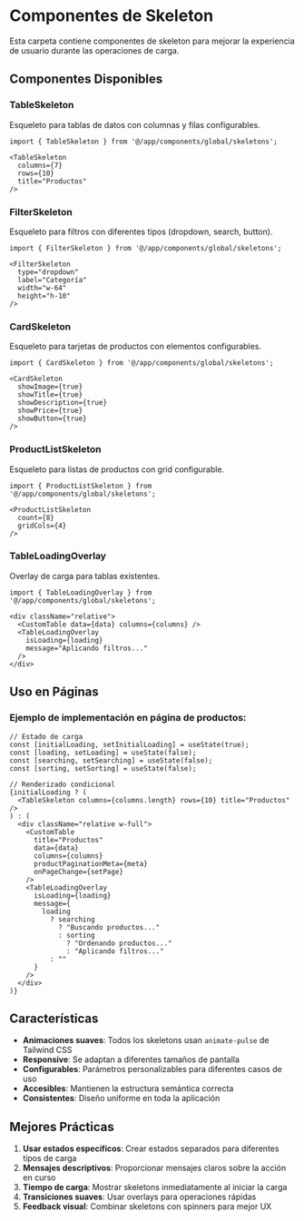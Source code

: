 # Componentes de Skeleton

Esta carpeta contiene componentes de skeleton para mejorar la experiencia de usuario durante las operaciones de carga.

## Componentes Disponibles

### TableSkeleton
Esqueleto para tablas de datos con columnas y filas configurables.

```tsx
import { TableSkeleton } from '@/app/components/global/skeletons';

<TableSkeleton 
  columns={7} 
  rows={10} 
  title="Productos" 
/>
```

### FilterSkeleton
Esqueleto para filtros con diferentes tipos (dropdown, search, button).

```tsx
import { FilterSkeleton } from '@/app/components/global/skeletons';

<FilterSkeleton 
  type="dropdown" 
  label="Categoría" 
  width="w-64" 
  height="h-10" 
/>
```

### CardSkeleton
Esqueleto para tarjetas de productos con elementos configurables.

```tsx
import { CardSkeleton } from '@/app/components/global/skeletons';

<CardSkeleton 
  showImage={true}
  showTitle={true}
  showDescription={true}
  showPrice={true}
  showButton={true}
/>
```

### ProductListSkeleton
Esqueleto para listas de productos con grid configurable.

```tsx
import { ProductListSkeleton } from '@/app/components/global/skeletons';

<ProductListSkeleton 
  count={8} 
  gridCols={4} 
/>
```

### TableLoadingOverlay
Overlay de carga para tablas existentes.

```tsx
import { TableLoadingOverlay } from '@/app/components/global/skeletons';

<div className="relative">
  <CustomTable data={data} columns={columns} />
  <TableLoadingOverlay 
    isLoading={loading} 
    message="Aplicando filtros..." 
  />
</div>
```

## Uso en Páginas

### Ejemplo de implementación en página de productos:

```tsx
// Estado de carga
const [initialLoading, setInitialLoading] = useState(true);
const [loading, setLoading] = useState(false);
const [searching, setSearching] = useState(false);
const [sorting, setSorting] = useState(false);

// Renderizado condicional
{initialLoading ? (
  <TableSkeleton columns={columns.length} rows={10} title="Productos" />
) : (
  <div className="relative w-full">
    <CustomTable
      title="Productos"
      data={data}
      columns={columns}
      productPaginationMeta={meta}
      onPageChange={setPage}
    />
    <TableLoadingOverlay 
      isLoading={loading} 
      message={
        loading 
          ? searching 
            ? "Buscando productos..." 
            : sorting
              ? "Ordenando productos..."
              : "Aplicando filtros..." 
          : ""
      } 
    />
  </div>
)}
```

## Características

- **Animaciones suaves**: Todos los skeletons usan `animate-pulse` de Tailwind CSS
- **Responsive**: Se adaptan a diferentes tamaños de pantalla
- **Configurables**: Parámetros personalizables para diferentes casos de uso
- **Accesibles**: Mantienen la estructura semántica correcta
- **Consistentes**: Diseño uniforme en toda la aplicación

## Mejores Prácticas

1. **Usar estados específicos**: Crear estados separados para diferentes tipos de carga
2. **Mensajes descriptivos**: Proporcionar mensajes claros sobre la acción en curso
3. **Tiempo de carga**: Mostrar skeletons inmediatamente al iniciar la carga
4. **Transiciones suaves**: Usar overlays para operaciones rápidas
5. **Feedback visual**: Combinar skeletons con spinners para mejor UX 